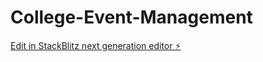 # College-Event-Management

[Edit in StackBlitz next generation editor ⚡️](https://stackblitz.com/~/github.com/akshay845426/College-Event-Management)